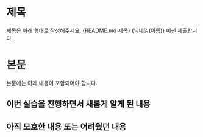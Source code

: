 # 제목

제목은 아래 형태로 작성해주세요.
{README.md 제목} {닉네임(이름)} 미션 제출합니다.

# 본문

본문에는 아래 내용이 포함되어야 합니다.

## 이번 실습을 진행하면서 새롭게 알게 된 내용

## 아직 모호한 내용 또는 어려웠던 내용
